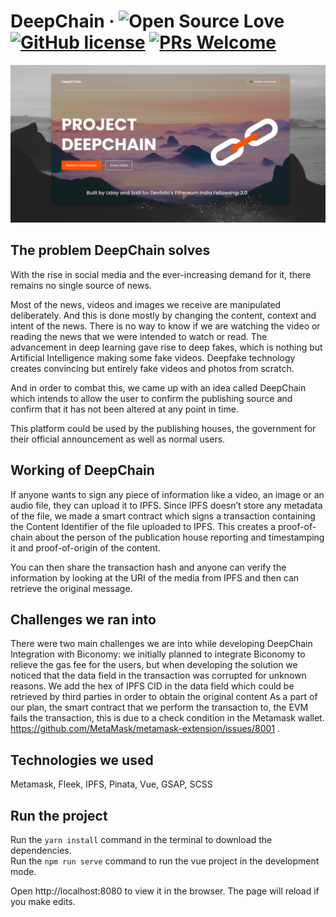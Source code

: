 # DeepChain &middot; ![Open Source Love](https://badges.frapsoft.com/os/v2/open-source.svg?v=103) [![GitHub license](https://img.shields.io/badge/license-MIT-blue.svg)](LICENSE) [![PRs Welcome](https://img.shields.io/badge/PRs-welcome-green.svg)](README.md)

![Cover Image](./src/assets/gh-cover.png)

## The problem DeepChain solves
With the rise in social media and the ever-increasing demand for it, there remains no single source of news.

Most of the news, videos and images we receive are manipulated deliberately. And this is done mostly by changing the content, context and intent of the news. There is no way to know if we are watching the video or reading the news that we were intended to watch or read. The advancement in deep learning gave rise to deep fakes, which is nothing but Artificial Intelligence making some fake videos. Deepfake technology creates convincing but entirely fake videos and photos from scratch.

And in order to combat this, we came up with an idea called DeepChain which intends to allow the user to confirm the publishing source and confirm that it has not been altered at any point in time.

This platform could be used by the publishing houses, the government for their official announcement as well as normal users.

## Working of DeepChain
If anyone wants to sign any piece of information like a video, an image or an audio file, they can upload it to IPFS. Since IPFS doesn’t store any metadata of the file, we made a smart contract which signs a transaction containing the Content Identifier of the file uploaded to IPFS. This creates a proof-of-chain about the person of the publication house reporting and timestamping it and proof-of-origin of the content.

You can then share the transaction hash and anyone can verify the information by looking at the URI of the media from IPFS and then can retrieve the original message.

## Challenges we ran into
There were two main challenges we are into while developing DeepChain
Integration with Biconomy: we initially planned to integrate Biconomy to relieve the gas fee for the users, but when developing the solution we noticed that the data field in the transaction was corrupted for unknown reasons. We add the hex of IPFS CID in the data field which could be retrieved by third parties in order to obtain the original content
As a part of our plan, the smart contract that we perform the transaction to, the EVM fails the transaction, this is due to a check condition in the Metamask wallet. https://github.com/MetaMask/metamask-extension/issues/8001 .

## Technologies we used
Metamask, Fleek, IPFS, Pinata, Vue, GSAP, SCSS


## Run the project
Run the `yarn install` command in the terminal to download the dependencies.   
Run the `npm run serve` command to run the vue project in the development mode. 

Open http://localhost:8080 to view it in the browser.
The page will reload if you make edits.